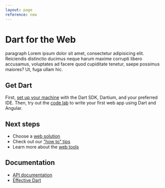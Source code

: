 ```yaml
---
layout: page
reference: new
---
```


# Dart for the Web

paragraph Lorem ipsum dolor sit amet, consectetur adipisicing elit. Reiciendis distinctio ducimus neque harum maxime corrupti libero accusamus, voluptates ad facere quod cupiditate tenetur, saepe possimus maiores? Ut, fuga ullam hic.

## Get Dart

First, [set up your machine](/get-started/)
with the Dart SDK, Dartium, and your preferred IDE.
Then, try out the [code lab](/codelabs/ng2/)
to write your first web app using Dart and Angular.

## Next steps

* Choose a [web solution](/solutions/)
* Check out our ["how to" tips](/how-to/)
* Learn more about the [web tools](/tools/)

## Documentation

* [API documentation](https://api.dartlang.org/)
* [Effective Dart](dartlang.org/xxx)
